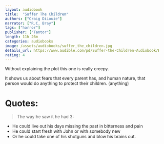 ```yaml
---
layout: audiobook
title:  "Suffer The Children"
authors: ["Craig DiLouie"]
narrator: ["R.C. Bray"]
tags: ["horror"]
publisher: ["Tantor"]
length: 11h 26m
categories: audiobooks
image: /assets/audiobooks/suffer_the_children.jpg
details_url: https://www.audible.com/pd/Suffer-the-Children-Audiobook/B00K539IPA
rating: 4
---
```


Without explaining the plot this one is really creepy.

It shows us about fears that every parent has, and human nature, that person would do anything to protect their children. (anything)


# Quotes: 

> The way he saw it he had 3:
* He could live out his days missing the past in bitterness and pain
* He could start fresh with John or with somebody new
* Or he could take one of his shotguns and blow his brains out.